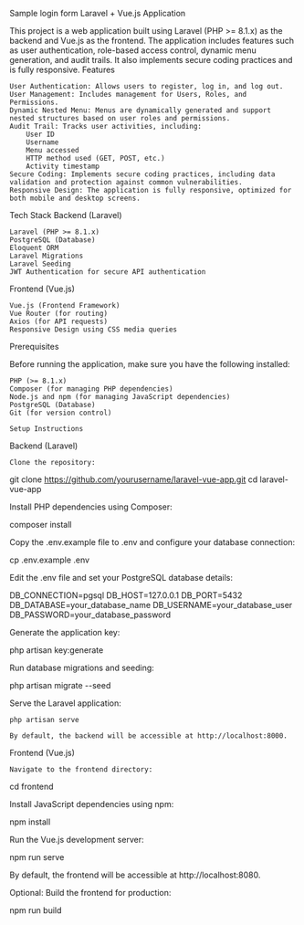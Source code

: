Sample login form Laravel + Vue.js Application

This project is a web application built using Laravel (PHP >= 8.1.x) as the backend and Vue.js as the frontend. The application includes features such as user authentication, role-based access control, dynamic menu generation, and audit trails. It also implements secure coding practices and is fully responsive.
Features

    User Authentication: Allows users to register, log in, and log out.
    User Management: Includes management for Users, Roles, and Permissions.
    Dynamic Nested Menu: Menus are dynamically generated and support nested structures based on user roles and permissions.
    Audit Trail: Tracks user activities, including:
        User ID
        Username
        Menu accessed
        HTTP method used (GET, POST, etc.)
        Activity timestamp
    Secure Coding: Implements secure coding practices, including data validation and protection against common vulnerabilities.
    Responsive Design: The application is fully responsive, optimized for both mobile and desktop screens.

Tech Stack
Backend (Laravel)

    Laravel (PHP >= 8.1.x)
    PostgreSQL (Database)
    Eloquent ORM
    Laravel Migrations
    Laravel Seeding
    JWT Authentication for secure API authentication

Frontend (Vue.js)

    Vue.js (Frontend Framework)
    Vue Router (for routing)
    Axios (for API requests)
    Responsive Design using CSS media queries

Prerequisites

Before running the application, make sure you have the following installed:

    PHP (>= 8.1.x)
    Composer (for managing PHP dependencies)
    Node.js and npm (for managing JavaScript dependencies)
    PostgreSQL (Database)
    Git (for version control)

    Setup Instructions
Backend (Laravel)

    Clone the repository:

git clone https://github.com/yourusername/laravel-vue-app.git
cd laravel-vue-app

Install PHP dependencies using Composer:

composer install

Copy the .env.example file to .env and configure your database connection:

cp .env.example .env

Edit the .env file and set your PostgreSQL database details:

DB_CONNECTION=pgsql
DB_HOST=127.0.0.1
DB_PORT=5432
DB_DATABASE=your_database_name
DB_USERNAME=your_database_user
DB_PASSWORD=your_database_password

Generate the application key:

php artisan key:generate

Run database migrations and seeding:

php artisan migrate --seed

Serve the Laravel application:

    php artisan serve

    By default, the backend will be accessible at http://localhost:8000.

Frontend (Vue.js)

    Navigate to the frontend directory:

cd frontend

Install JavaScript dependencies using npm:

npm install

Run the Vue.js development server:

npm run serve

By default, the frontend will be accessible at http://localhost:8080.

Optional: Build the frontend for production:

npm run build
